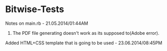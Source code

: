 Bitwise-Tests
=============

Notes on main.rb - 21.05.2014/01:44AM
1. The PDF file generating doesn't work as its supposed to(Adobe error).

Added HTML+CSS template that is going to be used - 23.06.2014/08:45PM
